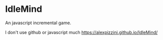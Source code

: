 # IdleMind
An javascript incremental game.

I don't use github or javascript much
https://alexpizzini.github.io/IdleMind/
